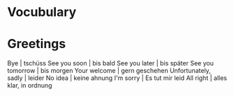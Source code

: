 # Vocubulary


# Greetings

   Bye | tschüss
   See you soon | bis bald
   See you later | bis später
   See you tomorrow | bis morgen
   Your welcome | gern geschehen
   Unfortunately, sadly | leider
   No idea | keine ahnung
   I'm sorry | Es tut mir leid
   All right | alles klar, in ordnung

